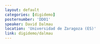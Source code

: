 ```yaml
---
layout: default
categories: [digidemo]
posternumber: 'DD01'
speaker: David Dalmau
location: 'Universidad de Zaragoza (ES)'
link: digidemo/dalmau
---
```

